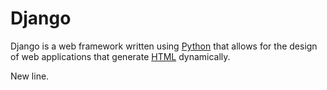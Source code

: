 # Django

Django is a web framework written using [Python](/wiki/Python) that allows for the design of web applications that generate [HTML](/wiki/HTML) dynamically.







New line.